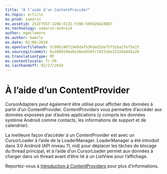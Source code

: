 ```yaml
---
title: "À l’aide d’un ContentProvider"
ms.topic: article
ms.prod: xamarin
ms.assetid: 251F7557-328D-0132-F39D-595920A28B87
ms.technology: xamarin-android
author: mgmclemore
ms.author: mamcle
ms.date: 02/06/2018
ms.openlocfilehash: 5c90b140719e0dafb36dad1da75f52ba27e75e25
ms.sourcegitcommit: 6cd40d190abe38edd50fc74331be15324a845a28
ms.translationtype: MT
ms.contentlocale: fr-FR
ms.lasthandoff: 02/27/2018
---
```

# <a name="using-a-contentprovider"></a>À l’aide d’un ContentProvider

CursorAdapters peut également être utilisé pour afficher des données à partir d’un ContentProvider.
ContentProviders vous permettre d’accéder aux données exposées par d’autres applications (y compris les données système Android comme contacts, les informations de support et de calendrier).

La meilleure façon d’accéder à un ContentProvider est avec un CursorLoader à l’aide de la LoaderManager. LoaderManager a été introduit dans 3.0 Android (API niveau 11, nid) pour déplacer les tâches de blocage du thread principal, et à l’aide d’un CursorLoader permet aux données à charger dans un thread avant d’être lié à un ListView pour l’affichage.

Reportez-vous à [Introduction à ContentProviders](~/android/platform/content-providers/index.md) pour plus d’informations.

